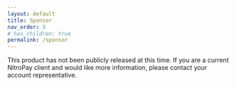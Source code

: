 ```yaml
---
layout: default
title: Sponsor
nav_order: 3
# has_children: true
permalink: /sponsor
---
```


This product has not been publicly released at this time. If you are a current NitroPay client and would like more information, please contact your account representative.
